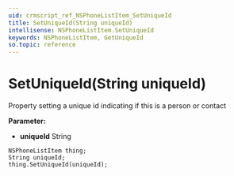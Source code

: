 ```yaml
---
uid: crmscript_ref_NSPhoneListItem_SetUniqueId
title: SetUniqueId(String uniqueId)
intellisense: NSPhoneListItem.SetUniqueId
keywords: NSPhoneListItem, GetUniqueId
so.topic: reference
---
```


# SetUniqueId(String uniqueId)

Property setting a unique id indicating if this is a person or contact

**Parameter:** 
 - **uniqueId** String

```crmscript
NSPhoneListItem thing;
String uniqueId;
thing.SetUniqueId(uniqueId);
```

